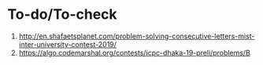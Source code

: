# To-do/To-check
1. http://en.shafaetsplanet.com/problem-solving-consecutive-letters-mist-inter-university-contest-2019/
2. https://algo.codemarshal.org/contests/icpc-dhaka-19-preli/problems/B
